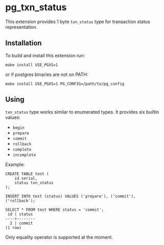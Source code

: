 # pg_txn_status

This extension provides 1 byte `txn_status` type for transaction status
representation.

## Installation

To build and install this extension run:

```
make install USE_PGXS=1
```

or if postgres binaries are not on PATH:

```
make install USE_PGXS=1 PG_CONFIG=/path/to/pg_config
```

## Using

`txn_status` type works similar to enumerated types. It provides six builtin
values:

* `begin`
* `prepare`
* `commit`
* `rollback`
* `complete`
* `incomplete`

Example:

```
CREATE TABLE test (
	id serial,
	status txn_status
);

INSERT INTO test (status) VALUES ('prepare'), ('commit'), ('rollback');

SELECT * FROM test WHERE status = 'commit';
 id | status
----+--------
  2 | commit
(1 row)
```

Only equality operator is supported at the moment.